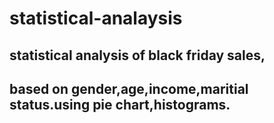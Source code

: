 # statistical-analaysis
## statistical analysis of black friday sales,
## based on gender,age,income,maritial status.using pie chart,histograms.
